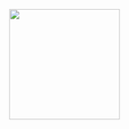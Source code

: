 <a href="https://open.spotify.com/track/5TOxb4l4iRJSUKAq2rkqgn?si=a218747d67834f5a">
  <img src="https://i.scdn.co/image/ab67616d0000b27343913a36e8a7f7846297d858" width="200" height="200">
</a>
